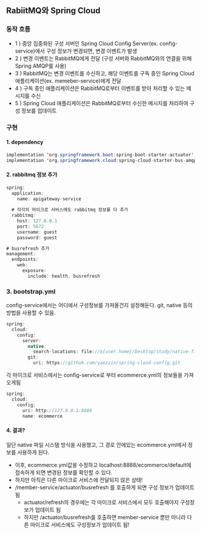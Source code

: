 
## RabiitMQ와 Spring Cloud

### 동작 흐름

* 1 ) 중앙 집중화된 구성 서버인 Spring Cloud Config Server(ex. config-service)에서 구성 정보가 변경되면, 변경 이벤트가 발생
* 2 ) 변경 이벤트는 RabbitMQ에게 전달 (구성 서버와 RabbitMQ와의 연결을 위해 Spring AMQP를 사용)
* 3 ) RabbitMQ는 변경 이벤트를 수신하고, 해당 이벤트를 구독 중인 Spring Cloud 애플리케이션(ex. memeber-service)에게 전달
* 4 ) 구독 중인 애플리케이션은 RabbitMQ로부터 이벤트를 받아 처리할 수 있는 메시지를 수신
* 5 ) Spring Cloud 애플리케이션은 RabbitMQ로부터 수신한 메시지를 처리하여 구성 정보를 업데이트

### 구현

#### 1. dependency

```java
implementation 'org.springframework.boot:spring-boot-starter-actuator'
implementation 'org.springframework.cloud:spring-cloud-starter-bus-amqp'
```

#### 2. rabbitmq 정보 추가

```java
spring:
  application:
    name: apigateway-service 
    
  # 각각의 마이크로 서비스에도 rabbitmq 정보를 다 추가
  rabbitmq:
    host: 127.0.0.1
    port: 5672
    username: guest
    password: guest

# busrefresh 추가
management:
  endpoints:
    web:
      exposure:
        include: health, busrefresh
```

### 3. bootstrap.yml

config-service에서는 어디에서 구성정보를 가져올건지 설정해둔다. git, native 등의 방법을 사용할 수 있음.


```java
spring:
  cloud:
    config:
      server:
        native:
          search-locations: file://${user.home}/Desktop/study/native-file-repo
        git:
          uri: https://github.com/yaezzin/spring-cloud-config.git
```

각 마이크로 서비스에서는 config-service로 부터 ecommerce.yml의 정보들을 가져오게됨
```java
spring:
  cloud:
    config:
      uri: http://127.0.0.1:8888
      name: ecommerce
```

#### 4. 결과?

일단 native 파일 시스템 방식을 사용했고, 그 경로 안에있는 ecommerce.yml에서 정보를 사용하게 된다.
* 이후, ecommerce.yml값을 수정하고 localhost:8888/ecommerce/default에 접속하게 되면 변경된 정보를 확인할 수 있다.
* 하지만 아직은 다른 마이크로 서비스에 전달되지 않은 상태!
* /member-service/actuator/busrefresh 를 호출하게 되면 구성 정보가 업데이트 됨
  * actuator/refresh의 경우에는 각 마이크로 서비스에서 모두 호출해야지 구성정보가 업데이트 됨
  * 하지만 /actuator/busrefresh를 호출하면 member-service 뿐만 아니라 다른 마이크로 서비스에도 구성정보가 업데이트 됨!

